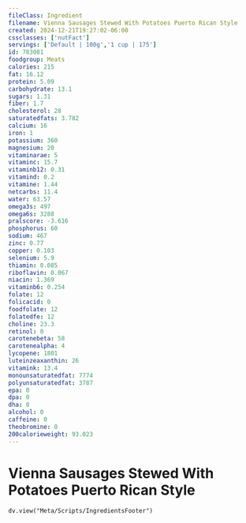 ```yaml
---
fileClass: Ingredient
filename: Vienna Sausages Stewed With Potatoes Puerto Rican Style
created: 2024-12-21T19:27:02-06:00
cssclasses: ['nutFact']
servings: ['Default | 100g','1 cup | 175']
id: 783081
foodgroup: Meats
calories: 215
fat: 16.12
protein: 5.09
carbohydrate: 13.1
sugars: 1.31
fiber: 1.7
cholesterol: 28
saturatedfats: 3.782
calcium: 16
iron: 1
potassium: 360
magnesium: 20
vitaminarae: 5
vitaminc: 15.7
vitaminb12: 0.31
vitamind: 0.2
vitamine: 1.44
netcarbs: 11.4
water: 63.57
omega3s: 497
omega6s: 3288
pralscore: -3.616
phosphorus: 60
sodium: 467
zinc: 0.77
copper: 0.103
selenium: 5.9
thiamin: 0.085
riboflavin: 0.067
niacin: 1.369
vitaminb6: 0.254
folate: 12
folicacid: 0
foodfolate: 12
folatedfe: 12
choline: 23.3
retinol: 0
carotenebeta: 58
carotenealpha: 4
lycopene: 1801
luteinzeaxanthin: 26
vitamink: 13.4
monounsaturatedfat: 7774
polyunsaturatedfat: 3787
epa: 0
dpa: 0
dha: 0
alcohol: 0
caffeine: 0
theobromine: 0
200calorieweight: 93.023
---
```


# Vienna Sausages Stewed With Potatoes Puerto Rican Style

```dataviewjs
dv.view("Meta/Scripts/IngredientsFooter")
```